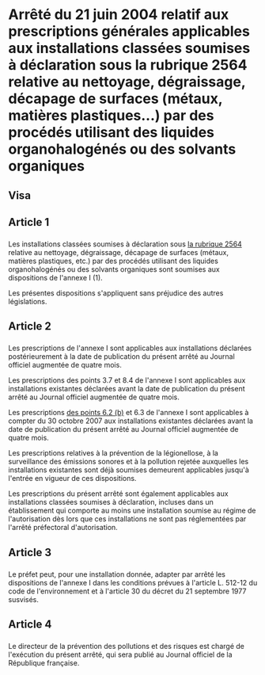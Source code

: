 # Arrêté du 21 juin 2004 relatif aux prescriptions générales applicables aux installations classées soumises à déclaration sous la rubrique 2564 relative au nettoyage, dégraissage, décapage de surfaces (métaux, matières plastiques...) par des procédés utilisant des liquides organohalogénés ou des solvants organiques

## Visa

## Article 1

### 



Les installations classées soumises à déclaration sous [la rubrique 2564](https://aida.ineris.fr/consultation_document/10677) relative au nettoyage, dégraissage, décapage de surfaces (métaux, matières plastiques, etc.) par des procédés utilisant des liquides organohalogénés ou des solvants organiques sont soumises aux dispositions de l'annexe I (1).

Les présentes dispositions s'appliquent sans préjudice des autres législations.

## Article 2

### 



Les prescriptions de l'annexe I sont applicables aux installations déclarées postérieurement à la date de publication du présent arrêté au Journal officiel augmentée de quatre mois.

Les prescriptions des points 3.7 et 8.4 de l'annexe I sont applicables aux installations existantes déclarées avant la date de publication du présent arrêté au Journal officiel augmentée de quatre mois.

Les prescriptions [des points 6.2 (b)](#62-valeurs-limites-et-conditions-de-rejet) et 6.3 de l'annexe I sont applicables à compter du 30 octobre 2007 aux installations existantes déclarées avant la date de publication du présent arrêté au Journal officiel augmentée de quatre mois.

Les prescriptions relatives à la prévention de la légionellose, à la surveillance des émissions sonores et à la pollution rejetée auxquelles les installations existantes sont déjà soumises demeurent applicables jusqu'à l'entrée en vigueur de ces dispositions.

Les prescriptions du présent arrêté sont également applicables aux installations classées soumises à déclaration, incluses dans un établissement qui comporte au moins une installation soumise au régime de l'autorisation dès lors que ces installations ne sont pas réglementées par l'arrêté préfectoral d'autorisation.

## Article 3

### 



Le préfet peut, pour une installation donnée, adapter par arrêté les dispositions de l'annexe I dans les conditions prévues à l'article L. 512-12 du code de l'environnement et à l'article 30 du décret du 21 septembre 1977 susvisés.

## Article 4

### 



Le directeur de la prévention des pollutions et des risques est chargé de l'exécution du présent arrêté, qui sera publié au Journal officiel de la République française.
